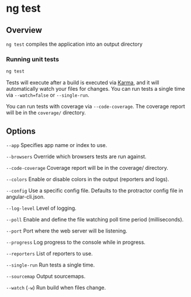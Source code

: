 <!-- Links in /docs/documentation should NOT have `.md` at the end, because they end up in our wiki at release. -->

# ng test

## Overview
`ng test` compiles the application into an output directory

### Running unit tests

```bash
ng test
```

Tests will execute after a build is executed via [Karma](http://karma-runner.github.io/0.13/index.html), and it will automatically watch your files for changes. You can run tests a single time via `--watch=false` or `--single-run`.

You can run tests with coverage via `--code-coverage`. The coverage report will be in the `coverage/` directory.

## Options
`--app` Specifies app name or index to use.

`--browsers` Override which browsers tests are run against.

`--code-coverage` Coverage report will be in the coverage/ directory.

`--colors` Enable or disable colors in the output (reporters and logs).

`--config` Use a specific config file. Defaults to the protractor config file in angular-cli.json.

`--log-level` Level of logging.

`--poll` Enable and define the file watching poll time period (milliseconds).

`--port` Port where the web server will be listening.

`--progress` Log progress to the console while in progress.

`--reporters` List of reporters to use.

`--single-run` Run tests a single time.

`--sourcemap` Output sourcemaps.

`--watch` (`-w`) Run build when files change.
